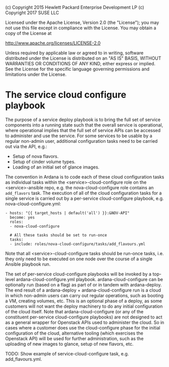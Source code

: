 
(c) Copyright 2015 Hewlett Packard Enterprise Development LP
(c) Copyright 2017 SUSE LLC

Licensed under the Apache License, Version 2.0 (the "License"); you may
not use this file except in compliance with the License. You may obtain
a copy of the License at

http://www.apache.org/licenses/LICENSE-2.0

Unless required by applicable law or agreed to in writing, software
distributed under the License is distributed on an "AS IS" BASIS, WITHOUT
WARRANTIES OR CONDITIONS OF ANY KIND, either express or implied. See the
License for the specific language governing permissions and limitations
under the License.


# The service cloud configure playbook

The purpose of a service deploy playbook is to bring the full set of service
components into a running state such that the overall service is operational,
where operational implies that the full set of service APIs can be accessed to
administer and use the service. For some services to be usable by a regular
non-admin user, additional configuration tasks need to be carried out via the
API, e.g.:

- Setup of nova flavors.
- Setup of cinder volume types.
- Loading of an initial set of glance images.

The convention in Ardana is to code each of these cloud configuration tasks as
individual tasks within the &lt;service&gt;-cloud-configure role on the
&lt;service&gt;-ansible repo, e.g. the nova-cloud-configure role contains
an `add_flavors` task. The execution of all of the cloud configuration tasks
for a single service is carried out by a per-service cloud-configure playbook,
e.g. nova-cloud-configure.yml:

    - hosts: "{{ target_hosts | default('all') }}:&NOV-API"
      become: yes
      roles:
      - nova-cloud-configure

      # All these tasks should be set to run-once
      tasks:
      - include: roles/nova-cloud-configure/tasks/add_flavours.yml

Note that all &lt;service&gt;-cloud-configure tasks should be run-once tasks,
i.e. they only need to be executed on one node over the course of a single
Ansible playbook run.

The set of per-service cloud-configure playbooks will be invoked by a
top-level ardana-cloud-configure.yml playbook. ardana-cloud-configure can be
optionally run (based on a flag) as part of or in tandem with ardana-deploy. The
end result of a ardana-deploy + ardana-cloud-configure run is a cloud in which
non-admin users can carry out regular operations, such as booting a VM,
creating volumes, etc. This is an optional phase of a deploy, as some
customers will not want the deploy machinery to do any initial configuration
of the cloud itself.
Note that ardana-cloud-configure (or any of the constituent per-service
cloud-configure playbooks) are not designed to act as a general wrapper for
Openstack APIs used to administer the cloud. So in cases where a customer
does use the cloud-configure phase for the initial configuration of the cloud,
alternative tooling (which exercises the Openstack API) will be used for
further administration, such as the uploading of new images to glance, setup
of new flavors, etc.

TODO: Show example of service-cloud-configure task, e.g. add_flavours.yml.
